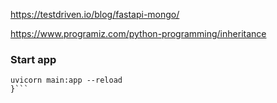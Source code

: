 https://testdriven.io/blog/fastapi-mongo/

https://www.programiz.com/python-programming/inheritance

### Start app

````{
uvicorn main:app --reload
}```
````
